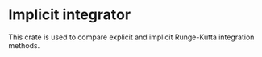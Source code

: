 # Implicit integrator

This crate is used to compare explicit and implicit Runge-Kutta integration methods.
